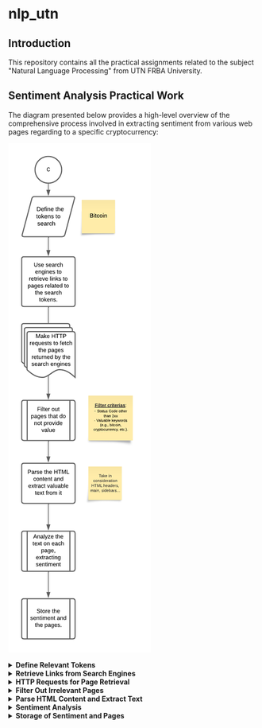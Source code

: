 # nlp_utn
## Introduction
This repository contains all the practical assignments related to the subject "Natural Language Processing" from UTN FRBA University.

## Sentiment Analysis Practical Work
The diagram presented below provides a high-level overview of the comprehensive process involved in extracting sentiment from various web pages regarding to a specific cryptocurrency:

![Steps](./Sentiment_Analysis/Sentiment_Analysis.png)

<details>
    <summary><b>Define Relevant Tokens</b></summary>
    <p>
    <ul>
    <li>Begin by specifying the tokens related to the cryptocurrency of interest. These tokens will be used to search for relevant web content.</li>
    <li>In this practical assignment I've decided to use "BITCOIN" due its relevant in the market</li>
    </ul>
</details>

<details>
    <summary><b>Retrieve Links from Search Engines</b></summary>
    <p>
    <ul>
    <li>Utilize search engines to conduct searches based on the defined tokens.</li>
    <li>With them I'll retrieve a list of links to web pages that are potentially related to the cryptocurrency.</li>
    <!-- COMPLETE WITH WHICH SEARCH ENGINES I WILL USE AND ADD REF -->
    </ul>
</details>

<details>
    <summary><b>HTTP Requests for Page Retrieval</b></summary>
    <p>
    <ul>
    <li>Initiate HTTP requests to access and retrieve the web pages identified in the previous step.</li>
    <li>This step involves fetching the content from the web for further analysis.</li>
    <!-- COMPLETE HOW I WILL USE THEM AND ADD REF -->
    </ul>
</details>

<details>
    <summary><b>Filter Out Irrelevant Pages</b></summary>
    <p>
    <ul>
    <li>Implement a filtering mechanism to eliminate pages that do not provide valuable information about the cryptocurrency previously defined. </li>
    <li>This ensures that only relevant content is processed.</li>
    <!-- COMPLETE HOW I WILL USE THE FILTERING AND ADD REF -->
    </ul>
</details>

<details>
    <summary><b>Parse HTML Content and Extract Text</b></summary>
    <p>
    <ul>
    <li>Parse HTML content of the web pages to extract meaningful textual information.</li>
    <li>This ensures that only relevant content is processed.</li>
    <!-- COMPLETE HOW I WILL PARSE THEM AND ADD REF -->
    </ul>
</details>

<details>
    <summary><b>Sentiment Analysis</b></summary>
    <p>
    <ul>
    <li>Perform sentiment analysis on the extracted text from each web page.</li>
    <li>Categorize it as positive, negative, or neutral.</li>
    <!-- COMPLETE HOW I WILL USE THE SENTIMENT ANALYSIS AND ADD REF -->
    </ul>
</details>

<details>
    <summary><b>Storage of Sentiment and Pages</b></summary>
    <p>
    <ul>
    <li>Store both the sentiment analysis results and the corresponding web pages in a structured database.</li>
    <li>Categorize it as positive, negative, or neutral.</li>
    <!-- COMPLETE HOW I WILL STORE THEM AND ADD REF -->
    </ul>
</details>
